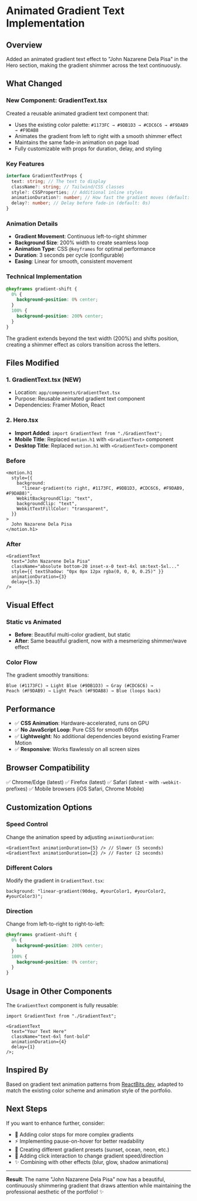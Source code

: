 # Animated Gradient Text Implementation

## Overview

Added an animated gradient text effect to "John Nazarene Dela Pisa" in the Hero section, making the gradient shimmer across the text continuously.

## What Changed

### New Component: GradientText.tsx

Created a reusable animated gradient text component that:

- Uses the existing color palette: `#1173FC → #9DB1D3 → #CDC6C6 → #F9DAB9 → #F9DAB8`
- Animates the gradient from left to right with a smooth shimmer effect
- Maintains the same fade-in animation on page load
- Fully customizable with props for duration, delay, and styling

### Key Features

```typescript
interface GradientTextProps {
  text: string; // The text to display
  className?: string; // Tailwind/CSS classes
  style?: CSSProperties; // Additional inline styles
  animationDuration?: number; // How fast the gradient moves (default: 3s)
  delay?: number; // Delay before fade-in (default: 0s)
}
```

### Animation Details

- **Gradient Movement**: Continuous left-to-right shimmer
- **Background Size**: 200% width to create seamless loop
- **Animation Type**: CSS `@keyframes` for optimal performance
- **Duration**: 3 seconds per cycle (configurable)
- **Easing**: Linear for smooth, consistent movement

### Technical Implementation

```css
@keyframes gradient-shift {
  0% {
    background-position: 0% center;
  }
  100% {
    background-position: 200% center;
  }
}
```

The gradient extends beyond the text width (200%) and shifts position, creating a shimmer effect as colors transition across the letters.

## Files Modified

### 1. GradientText.tsx (NEW)

- Location: `app/components/GradientText.tsx`
- Purpose: Reusable animated gradient text component
- Dependencies: Framer Motion, React

### 2. Hero.tsx

- **Import Added**: `import GradientText from "./GradientText";`
- **Mobile Title**: Replaced `motion.h1` with `<GradientText>` component
- **Desktop Title**: Replaced `motion.h1` with `<GradientText>` component

### Before

```tsx
<motion.h1
  style={{
    background:
      "linear-gradient(to right, #1173FC, #9DB1D3, #CDC6C6, #F9DAB9, #F9DAB8)",
    WebkitBackgroundClip: "text",
    backgroundClip: "text",
    WebkitTextFillColor: "transparent",
  }}
>
  John Nazarene Dela Pisa
</motion.h1>
```

### After

```tsx
<GradientText
  text="John Nazarene Dela Pisa"
  className="absolute bottom-20 inset-x-0 text-4xl sm:text-5xl..."
  style={{ textShadow: "0px 0px 12px rgba(0, 0, 0, 0.25)" }}
  animationDuration={3}
  delay={5.3}
/>
```

## Visual Effect

### Static vs Animated

- **Before**: Beautiful multi-color gradient, but static
- **After**: Same beautiful gradient, now with a mesmerizing shimmer/wave effect

### Color Flow

The gradient smoothly transitions:

```
Blue (#1173FC) → Light Blue (#9DB1D3) → Gray (#CDC6C6) →
Peach (#F9DAB9) → Light Peach (#F9DAB8) → Blue (loops back)
```

## Performance

- ✅ **CSS Animation**: Hardware-accelerated, runs on GPU
- ✅ **No JavaScript Loop**: Pure CSS for smooth 60fps
- ✅ **Lightweight**: No additional dependencies beyond existing Framer Motion
- ✅ **Responsive**: Works flawlessly on all screen sizes

## Browser Compatibility

✅ Chrome/Edge (latest)
✅ Firefox (latest)
✅ Safari (latest - with `-webkit-` prefixes)
✅ Mobile browsers (iOS Safari, Chrome Mobile)

## Customization Options

### Speed Control

Change the animation speed by adjusting `animationDuration`:

```tsx
<GradientText animationDuration={5} /> // Slower (5 seconds)
<GradientText animationDuration={2} /> // Faster (2 seconds)
```

### Different Colors

Modify the gradient in `GradientText.tsx`:

```tsx
background: "linear-gradient(90deg, #yourColor1, #yourColor2, #yourColor3)";
```

### Direction

Change from left-to-right to right-to-left:

```css
@keyframes gradient-shift {
  0% {
    background-position: 200% center;
  }
  100% {
    background-position: 0% center;
  }
}
```

## Usage in Other Components

The `GradientText` component is fully reusable:

```tsx
import GradientText from "./GradientText";

<GradientText
  text="Your Text Here"
  className="text-6xl font-bold"
  animationDuration={4}
  delay={1}
/>;
```

## Inspired By

Based on gradient text animation patterns from [ReactBits.dev](https://reactbits.dev/text-animations/gradient-text), adapted to match the existing color scheme and animation style of the portfolio.

## Next Steps

If you want to enhance further, consider:

- 🎨 Adding color stops for more complex gradients
- ⚡ Implementing pause-on-hover for better readability
- 🌈 Creating different gradient presets (sunset, ocean, neon, etc.)
- 🎯 Adding click interaction to change gradient speed/direction
- ✨ Combining with other effects (blur, glow, shadow animations)

---

**Result**: The name "John Nazarene Dela Pisa" now has a beautiful, continuously shimmering gradient that draws attention while maintaining the professional aesthetic of the portfolio! ✨
